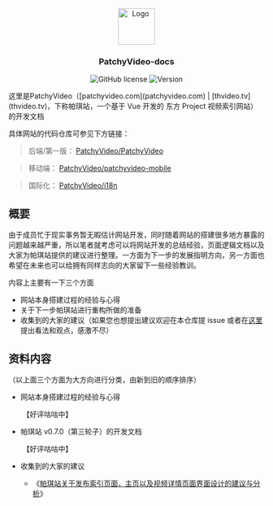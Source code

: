 <p align="center">
  <img src="https://raw.githubusercontent.com/PatchyVideo/patchyvideo-vue/master/public/favicon.png" alt="Logo" width="72" height="72">
</p>
<h3 align="center">PatchyVideo-docs</h3>

<p align="center">
<img alt="GitHub license" src="https://img.shields.io/github/license/PatchyVideo/PatchyVideo-docs">
<img alt="Version" src="https://img.shields.io/badge/version-v0.1.0-blue">
</p>
这里是PatchyVideo（[patchyvideo.com](patchyvideo.com) | [thvideo.tv](thvideo.tv)，下称帕琪站，一个基于 Vue 开发的 东方 Project 视频索引网站）的开发文档

具体网站的代码仓库可参见下方链接：

> 后端/第一版： [PatchyVideo/PatchyVideo](https://github.com/PatchyVideo/PatchyVideo)

> 移动端： [PatchyVideo/patchyvideo-mobile](https://github.com/PatchyVideo/patchyvideo-mobile)

> 国际化： [PatchyVideo/i18n](https://github.com/PatchyVideo/i18n)

## 概要

由于成员忙于现实事务暂无暇估计网站开发，同时随着网站的搭建很多地方暴露的问题越来越严重，所以笔者就考虑可以将网站开发的总结经验，页面逻辑文档以及大家为帕琪站提供的建议进行整理。一方面为下一步的发展指明方向，另一方面也希望在未来也可以给拥有同样志向的大家留下一些经验教训。

内容上主要有一下三个方面

- 网站本身搭建过程的经验与心得
- 关于下一步帕琪站进行重构所做的准备
- 收集到的大家的建议（如果您也想提出建议欢迎在本仓库提 issue 或者在[这里](https://patchyvideo.com/#/forum/5e8fce11beb63ebb98f8b50c)提出看法和观点，感激不尽）

## 资料内容

（以上面三个方面为大方向进行分类，由新到旧的顺序排序）

- 网站本身搭建过程的经验与心得

  ​ 【好评咕咕中】

- 帕琪站 v0.7.0（第三轮子）的开发文档

  ​ 【好评咕咕中】

- 收集到的大家的建议

  - 《[帕琪站关于发布索引页面，主页以及视频详情页面界面设计的建议与分析](https://github.com/PatchyVideo/PatchyVideo-docs/blob/main/%E6%9C%80%E8%BF%91%E7%9A%84%E5%BB%BA%E8%AE%AE.md)》
